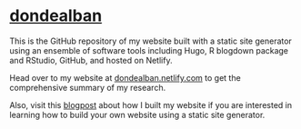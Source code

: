 # [dondealban](https://github.com/dondealban/dondealban)

This is the GitHub repository of my website built with a static site generator using an ensemble of software tools including Hugo, R blogdown package and RStudio, GitHub, and hosted on Netlify. 

Head over to my website at [dondealban.netlify.com](https://dondealban.netlify.com) to get the comprehensive summary of my research.

Also, visit this [blogpost](https://dondealban.netlify.app/post/2020/03-07-rebuilding-my-website-with-github-hugo-blogdown-netlify/) about how I built my website if you are interested in learning how to build your own website using a static site generator. 
